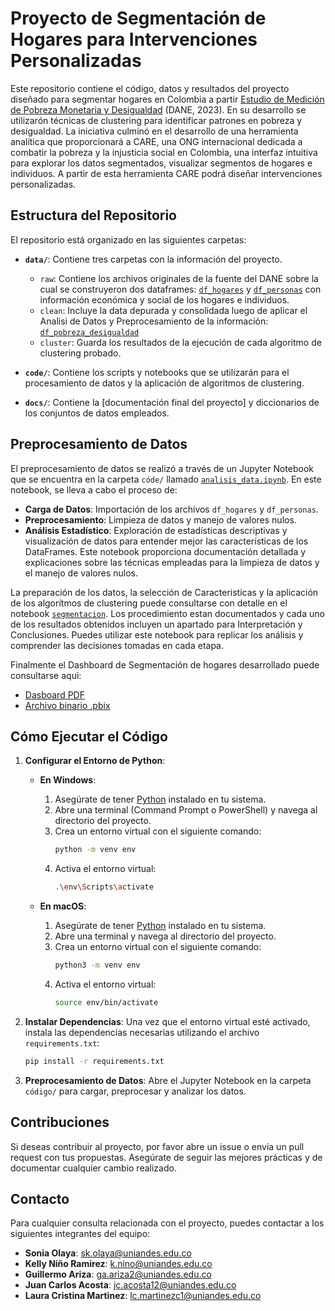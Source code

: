 # Proyecto de Segmentación de Hogares para Intervenciones Personalizadas

Este repositorio contiene el código, datos y resultados del proyecto diseñado para segmentar hogares en Colombia a partir [Estudio de Medición de Pobreza Monetaria y Desigualdad](https://microdatos.dane.gov.co/index.php/catalog/835/get-microdata) (DANE, 2023). En su desarrollo se utilizarón técnicas de clustering para identificar patrones en pobreza y desigualdad. La iniciativa culminó en el desarrollo de una herramienta analítica que proporcionará a CARE, una ONG internacional dedicada a combatir la pobreza y la injusticia social en Colombia, una interfaz intuitiva para explorar los datos segmentados, visualizar segmentos de hogares e individuos. A partir de esta herramienta CARE podrá diseñar intervenciones personalizadas.

## Estructura del Repositorio

El repositorio está organizado en las siguientes carpetas:

- **`data/`**: Contiene tres carpetas con la información del proyecto.
   +  `raw`: Contiene los archivos originales de la fuente del DANE sobre la cual se construyeron dos dataframes: [`df_hogares`](https://github.com/kellyninor/ProyectoCare/blob/main/data/raw/Hogares.csv) y [`df_personas`](https://github.com/kellyninor/ProyectoCare/blob/main/data/raw/Personas.csv) con información económica y social de los hogares e individuos.
   + `clean`: Incluye la data depurada y consolidada luego de aplicar el Analisi de Datos y Preprocesamiento de la información: [`df_pobreza_desigualdad`](https://github.com/kellyninor/ProyectoCare/blob/main/data/clean/pobreza_desigualdad.csv)
   + `cluster`: Guarda los resultados de la ejecución de cada algoritmo de clustering probado.

- **`code/`**: Contiene los scripts y notebooks que se utilizarán para el procesamiento de datos y la aplicación de algoritmos de clustering.
- **`docs/`**: Contiene la [documentación final del proyecto] y diccionarios de los conjuntos de datos empleados.

## Preprocesamiento de Datos

El preprocesamiento de datos se realizó a través de un Jupyter Notebook que se encuentra en la carpeta `códe/` llamado [`analisis_data.ipynb`](https://github.com/kellyninor/ProyectoCare/blob/main/code/analisis_data.ipynb). En este notebook, se lleva a cabo el proceso de:

- **Carga de Datos**: Importación de los archivos `df_hogares` y `df_personas`.
- **Preprocesamiento**: Limpieza de datos y manejo de valores nulos.
- **Análisis Estadístico**: Exploración de estadísticas descriptivas y visualización de datos para entender mejor las características de los DataFrames.
Este notebook proporciona documentación detallada y explicaciones sobre las técnicas empleadas para la limpieza de datos y el manejo de valores nulos.

La preparación de los datos, la selección de Caracteristicas y la aplicación de los algorítmos de clustering puede consultarse con detalle en el notebook [`segmentacion`](https://github.com/kellyninor/ProyectoCare/blob/main/code/segmentacion.ipynb). Los procedimiento estan documentados y cada uno de los resultados obtenidos incluyen un apartado para Interpretación y Conclusiones. Puedes utilizar este notebook para replicar los análisis y comprender las decisiones tomadas en cada etapa.

Finalmente el Dashboard de Segmentación de hogares desarrollado puede consultarse aqui:
- [Dasboard PDF]()
- [Archivo binario .pbix]()

## Cómo Ejecutar el Código

1. **Configurar el Entorno de Python**:

    - **En Windows**:
      1. Asegúrate de tener [Python](https://www.python.org/downloads/) instalado en tu sistema.
      2. Abre una terminal (Command Prompt o PowerShell) y navega al directorio del proyecto.
      3. Crea un entorno virtual con el siguiente comando:
         ```bash
         python -m venv env
         ```
      4. Activa el entorno virtual:
         ```bash
         .\env\Scripts\activate
         ```

    - **En macOS**:
      1. Asegúrate de tener [Python](https://www.python.org/downloads/) instalado en tu sistema.
      2. Abre una terminal y navega al directorio del proyecto.
      3. Crea un entorno virtual con el siguiente comando:
         ```bash
         python3 -m venv env
         ```
      4. Activa el entorno virtual:
         ```bash
         source env/bin/activate
         ```

2. **Instalar Dependencias**: Una vez que el entorno virtual esté activado, instala las dependencias necesarias utilizando el archivo `requirements.txt`:
    ```bash
    pip install -r requirements.txt
    ```

3. **Preprocesamiento de Datos**: Abre el Jupyter Notebook en la carpeta `código/` para cargar, preprocesar y analizar los datos.

## Contribuciones

Si deseas contribuir al proyecto, por favor abre un issue o envía un pull request con tus propuestas. Asegúrate de seguir las mejores prácticas y de documentar cualquier cambio realizado.

## Contacto

Para cualquier consulta relacionada con el proyecto, puedes contactar a los siguientes integrantes del equipo:

- **Sonia Olaya**: [sk.olaya@uniandes.edu.co](mailto:sk.olaya@uniandes.edu.co)
- **Kelly Niño Ramirez**: [k.nino@uniandes.edu.co](mailto:k.nino@uniandes.edu.co)
- **Guillermo Ariza**: [ga.ariza2@uniandes.edu.co](mailto:ga.ariza2@uniandes.edu.co)
- **Juan Carlos Acosta**: [jc.acosta12@uniandes.edu.co](mailto:jc.acosta12@uniandes.edu.co)
- **Laura Cristina Martinez**: [lc.martinezc1@uniandes.edu.co](mailto:lc.martinezc1@uniandes.edu.co)
